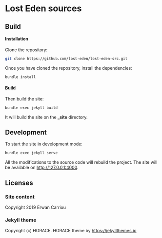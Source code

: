 # Lost Eden sources

## Build

#### Installation

Clone the repository:

```sh
git clone https://github.com/lost-eden/lost-eden-src.git
```

Once you have cloned the repository, install the dependencies:

```sh
bundle install
```	 	

#### Build

Then build the site:

```sh
bundle exec jekyll build
```	 

It will build the site on the **_site** directory.

## Development

To start the site in development mode:

```sh
bundle exec jekyll serve
```

All the modifications to the source code will rebuild the project. The site will be available on http://127.0.0.1:4000.


## Licenses

### Site content

Copyright 2019 Erwan Carriou

### Jekyll theme

Copyright (c) HORACE. HORACE theme by https://jekyllthemes.io